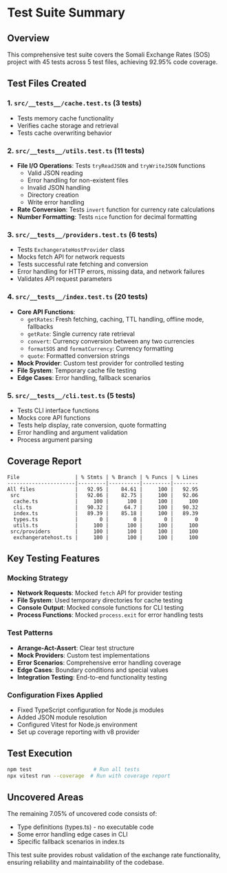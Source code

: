 # Test Suite Summary

## Overview

This comprehensive test suite covers the Somali Exchange Rates (SOS) project with 45 tests across 5 test files, achieving 92.95% code coverage.

## Test Files Created

### 1. `src/__tests__/cache.test.ts` (3 tests)

- Tests memory cache functionality
- Verifies cache storage and retrieval
- Tests cache overwriting behavior

### 2. `src/__tests__/utils.test.ts` (11 tests)

- **File I/O Operations**: Tests `tryReadJSON` and `tryWriteJSON` functions
  - Valid JSON reading
  - Error handling for non-existent files
  - Invalid JSON handling
  - Directory creation
  - Write error handling
- **Rate Conversion**: Tests `invert` function for currency rate calculations
- **Number Formatting**: Tests `nice` function for decimal formatting

### 3. `src/__tests__/providers.test.ts` (6 tests)

- Tests `ExchangerateHostProvider` class
- Mocks fetch API for network requests
- Tests successful rate fetching and conversion
- Error handling for HTTP errors, missing data, and network failures
- Validates API request parameters

### 4. `src/__tests__/index.test.ts` (20 tests)

- **Core API Functions**:
  - `getRates`: Fresh fetching, caching, TTL handling, offline mode, fallbacks
  - `getRate`: Single currency rate retrieval
  - `convert`: Currency conversion between any two currencies
  - `formatSOS` and `formatCurrency`: Currency formatting
  - `quote`: Formatted conversion strings
- **Mock Provider**: Custom test provider for controlled testing
- **File System**: Temporary cache file testing
- **Edge Cases**: Error handling, fallback scenarios

### 5. `src/__tests__/cli.test.ts` (5 tests)

- Tests CLI interface functions
- Mocks core API functions
- Tests help display, rate conversion, quote formatting
- Error handling and argument validation
- Process argument parsing

## Coverage Report

```
File                  | % Stmts | % Branch | % Funcs | % Lines
----------------------|---------|----------|---------|--------
All files             |   92.95 |    84.61 |     100 |   92.95
 src                  |   92.06 |    82.75 |     100 |   92.06
  cache.ts            |     100 |      100 |     100 |     100
  cli.ts              |   90.32 |     64.7 |     100 |   90.32
  index.ts            |   89.39 |    85.18 |     100 |   89.39
  types.ts            |       0 |        0 |       0 |       0
  utils.ts            |     100 |      100 |     100 |     100
 src/providers        |     100 |      100 |     100 |     100
  exchangeratehost.ts |     100 |      100 |     100 |     100
```

## Key Testing Features

### Mocking Strategy

- **Network Requests**: Mocked `fetch` API for provider testing
- **File System**: Used temporary directories for cache testing
- **Console Output**: Mocked console functions for CLI testing
- **Process Functions**: Mocked `process.exit` for error handling tests

### Test Patterns

- **Arrange-Act-Assert**: Clear test structure
- **Mock Providers**: Custom test implementations
- **Error Scenarios**: Comprehensive error handling coverage
- **Edge Cases**: Boundary conditions and special values
- **Integration Testing**: End-to-end functionality testing

### Configuration Fixes Applied

- Fixed TypeScript configuration for Node.js modules
- Added JSON module resolution
- Configured Vitest for Node.js environment
- Set up coverage reporting with v8 provider

## Test Execution

```bash
npm test                    # Run all tests
npx vitest run --coverage  # Run with coverage report
```

## Uncovered Areas

The remaining 7.05% of uncovered code consists of:

- Type definitions (types.ts) - no executable code
- Some error handling edge cases in CLI
- Specific fallback scenarios in index.ts

This test suite provides robust validation of the exchange rate functionality, ensuring reliability and maintainability of the codebase.
